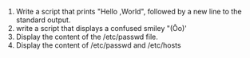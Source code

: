 1. Write a script that prints "Hello ,World", followed by a new line to the standard output.
2. write a script that displays a confused smiley "(Ôo)'
3. Display the content of the /etc/passwd file.
4. Display the content of /etc/passwd and /etc/hosts
